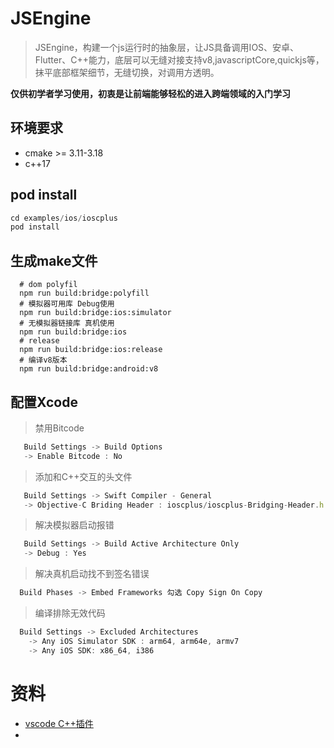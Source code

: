 # JSEngine
> JSEngine，构建一个js运行时的抽象层，让JS具备调用IOS、安卓、Flutter、C++能力，底层可以无缝对接支持v8,javascriptCore,quickjs等，抹平底部框架细节，无缝切换，对调用方透明。

**仅供初学者学习使用，初衷是让前端能够轻松的进入跨端领域的入门学习**

## 环境要求
- cmake >= 3.11-3.18
- c++17

## pod install
``` js
cd examples/ios/ioscplus
pod install
```

## 生成make文件
```shell
  # dom polyfil
  npm run build:bridge:polyfill
  # 模拟器可用库 Debug使用
  npm run build:bridge:ios:simulator
  # 无模拟器链接库 真机使用
  npm run build:bridge:ios
  # release
  npm run build:bridge:ios:release
  # 编译v8版本
  npm run build:bridge:android:v8
```
## 配置Xcode
> 禁用Bitcode
```js
   Build Settings -> Build Options
   -> Enable Bitcode : No
```

> 添加和C++交互的头文件
```js
   Build Settings -> Swift Compiler - General 
   -> Objective-C Briding Header : ioscplus/ioscplus-Bridging-Header.h
```

> 解决模拟器启动报错
```js
   Build Settings -> Build Active Architecture Only 
   -> Debug : Yes
```

> 解决真机启动找不到签名错误
```js
  Build Phases -> Embed Frameworks 勾选 Copy Sign On Copy
```

> 编译排除无效代码
```js
  Build Settings -> Excluded Architectures 
    -> Any iOS Simulator SDK : arm64, arm64e, armv7
    -> Any iOS SDK: x86_64, i386
```

# 资料
 * [vscode C++插件](https://code.visualstudio.com/docs/languages/cpp)
 * 
 